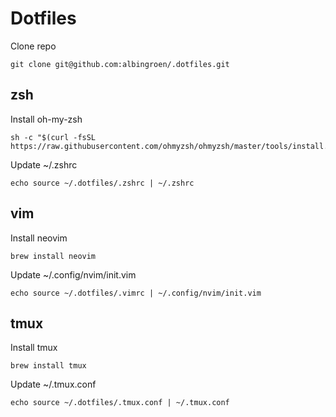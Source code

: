 # Dotfiles

Clone repo

    git clone git@github.com:albingroen/.dotfiles.git

## zsh

Install oh-my-zsh

    sh -c "$(curl -fsSL https://raw.githubusercontent.com/ohmyzsh/ohmyzsh/master/tools/install.sh)"

Update ~/.zshrc

    echo source ~/.dotfiles/.zshrc | ~/.zshrc

## vim

Install neovim

    brew install neovim

Update ~/.config/nvim/init.vim

    echo source ~/.dotfiles/.vimrc | ~/.config/nvim/init.vim

## tmux

Install tmux

    brew install tmux

Update ~/.tmux.conf

    echo source ~/.dotfiles/.tmux.conf | ~/.tmux.conf

